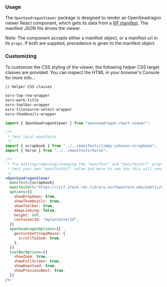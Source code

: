 ### Usage

The `OpenSeadragonViewer` package is designed to render an OpenSeadragon viewer React component, which gets its data from a [IIIF manifest](https://iiif.io/api/presentation/3.0/). The manifest JSON file drives the viewer.

Note: The component accepts either a manifest object, or a manifest url in its `props`. If both are supplied, precedence is given to the manifest object.

### Customizing

To customize the CSS styling of the viewer, the following helper CSS target classes are provided. You can inspect the HTML in your browser's Console for more info...

```bash
// Helper CSS classes

osrv-top-row-wrapper
osrv-work-title
osrv-toolbar-wrapper
osrv-tilesource-select-wrapper
osrv-thumbnails-wrapper
```

```js static
import { OpenSeadragonViewer } from "openseadragon-react-viewer";
```

```jsx
/**
 * Test local manifests
 */
import { scrapbook } from "../../manifests/jimmy-johnson-scrapbook";
import { horse } from "../../manifests/horse";

/**
 * Try editing/removing/changing the "manifest" and "manifestUrl" props,
 * test your own "manifestUrl" value and more to see how this will render images
 */
<OpenSeadragonViewer
  manifest={scrapbook}
  manifestUrl="https://iiif.stack.rdc.library.northwestern.edu/public/06/20/ea/ca/-5/4e/6-/41/81/-a/85/8-/39/dd/ea/0b/b1/c5-manifest.json"
  options={{
    showDropdown: true,
    showThumbnails: true,
    showToolbar: true,
    deepLinking: false,
    height: 800,
    containerId: "myContainerId",
  }}
  openSeadragonOptions={{
    gestureSettingsMouse: {
      scrollToZoom: true,
    },
  }}
  toolBarOptions={{
    showZoom: true,
    showFullScreen: true,
    showDownload: true,
    showPreviousNext: true,
  }}
/>;
```
